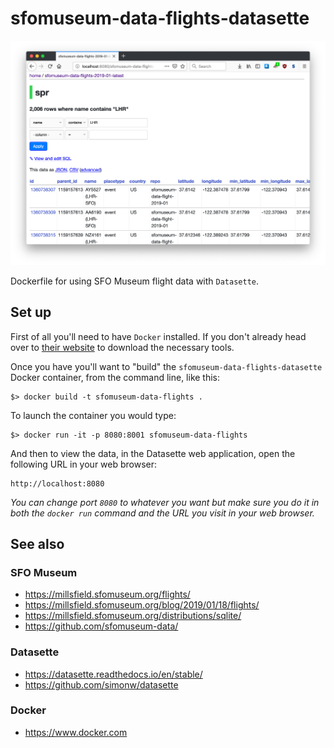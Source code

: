 # sfomuseum-data-flights-datasette

![](docs/sfomuseum-data-flights.png)

Dockerfile for using SFO Museum flight data with `Datasette`.

## Set up

First of all you'll need to have `Docker` installed. If you don't already head over to [their website](https://www.docker.com/products/docker-desktop) to download the necessary tools.

Once you have you'll want to "build" the `sfomuseum-data-flights-datasette` Docker container, from the command line, like this:

```
$> docker build -t sfomuseum-data-flights .
```

To launch the container you would type:

```
$> docker run -it -p 8080:8001 sfomuseum-data-flights
```

And then to view the data, in the Datasette web application, open the following URL in your web browser:

```
http://localhost:8080
```

_You can change port `8080` to whatever you want but make sure you do it in both the `docker run` command and the URL you visit in your web browser._

## See also

### SFO Museum

* https://millsfield.sfomuseum.org/flights/
* https://millsfield.sfomuseum.org/blog/2019/01/18/flights/
* https://millsfield.sfomuseum.org/distributions/sqlite/
* https://github.com/sfomuseum-data/

### Datasette

* https://datasette.readthedocs.io/en/stable/
* https://github.com/simonw/datasette

### Docker

* https://www.docker.com